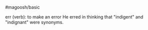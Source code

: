 #magoosh/basic

err (verb): to make an error 
He erred in thinking that "indigent" and "indignant" were synonyms. 
